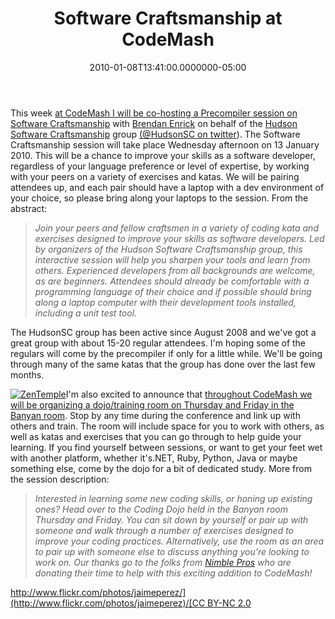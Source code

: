 ﻿---
title: Software Craftsmanship at CodeMash
date: "2010-01-08T13:41:00.0000000-05:00"
description: This week at CodeMash I will be co-hosting a Precompiler session on
featuredImage: img/software-craftsmanship-at-codemash-featured.png
---

This week [at CodeMash I will be co-hosting a Precompiler session on Software Craftsmanship](http://codemash.org/Precompiler#Craftsmanship) with [Brendan Enrick](http://brendan.enrick.com/) on behalf of the [Hudson Software Craftsmanship](http://hudsonsc.com/) group [(@HudsonSC on twitter](http://twitter.com/hudsonsc)). The Software Craftsmanship session will take place Wednesday afternoon on 13 January 2010. This will be a chance to improve your skills as a software developer, regardless of your language preference or level of expertise, by working with your peers on a variety of exercises and katas. We will be pairing attendees up, and each pair should have a laptop with a dev environment of your choice, so please bring along your laptops to the session. From the abstract:

> *Join your peers and fellow craftsmen in a variety of coding kata and exercises designed to improve your skills as software developers. Led by organizers of the Hudson Software Craftsmanship group, this interactive session will help you sharpen your tools and learn from others. Experienced developers from all backgrounds are welcome, as are beginners. Attendees should already be comfortable with a programming language of their choice and if possible should bring along a laptop computer with their development tools installed, including a unit test tool.*

The HudsonSC group has been active since August 2008 and we've got a great group with about 15-20 regular attendees. I'm hoping some of the regulars will come by the precompiler if only for a little while. We'll be going through many of the same katas that the group has done over the last few months.

[![ZenTemple](/img/zen-temple.jpg)](http://codemash.org/Sessions#Coding+Dojo "Coding Dojo")I'm also excited to announce that [throughout CodeMash we will be organizing a dojo/training room on Thursday and Friday in the Banyan room](http://codemash.org/Sessions#Coding+Dojo). Stop by any time during the conference and link up with others and train. The room will include space for you to work with others, as well as katas and exercises that you can go through to help guide your learning. If you find yourself between sessions, or want to get your feet wet with another platform, whether it's.NET, Ruby, Python, Java or maybe something else, come by the dojo for a bit of dedicated study. More from the session description:

> *Interested in learning some new coding skills, or honing up existing ones? Head over to the Coding Dojo held in the Banyan room Thursday and Friday. You can sit down by yourself or pair up with someone and walk through a number of exercises designed to improve your coding practices. Alternatively, use the room as an area to pair up with someone else to discuss anything you're looking to work on. Our thanks go to the folks from [Nimble Pros](http://nimblepros.com/) who are donating their time to help with this exciting addition to CodeMash!*

[http://www.flickr.com/photos/jaimeperez/](http://www.flickr.com/photos/jaimeperez)/[CC BY-NC 2.0](http://creativecommons.org/licenses/by-nc/2.0)


